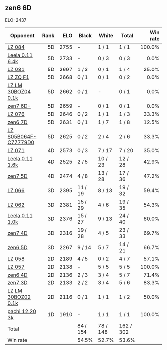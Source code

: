 ## zen6 6D ##

ELO: 2437

Opponent | Rank | ELO | Black | White | Total | Win rate
---------|-----:|----:|-------|-------|-------|-------:
[LZ 084](LZ%20084.md) | 5D | 2755 | - | 1 / 1 | 1 / 1 | 100.0%
[Leela 0.11 6.4k](Leela%200.11%206.4k.md) | 5D | 2733 | - | 0 / 3 | 0 / 3 | 0.0%
[LZ 081](LZ%20081.md) | 5D | 2697 | 1 / 3 | 0 / 1 | 1 / 4 | 25.0%
[LZ ZQ F1](LZ%20ZQ%20F1.md) | 5D | 2668 | 0 / 1 | 0 / 1 | 0 / 2 | 0.0%
[LZ LM 30BOZ04 0.1k](LZ%20LM%2030BOZ04%200.1k.md) | 5D | 2662 | 0 / 1 | - | 0 / 1 | 0.0%
[zen7 6D-](zen7%206D-.md) | 5D | 2659 | - | 0 / 1 | 0 / 1 | 0.0%
[LZ 076](LZ%20076.md) | 5D | 2646 | 0 / 2 | 1 / 1 | 1 / 3 | 33.3%
[zen6 7D](zen6%207D.md) | 5D | 2631 | 0 / 1 | 1 / 7 | 1 / 8 | 12.5%
[LZ S05B064F-C77779D0](LZ%20S05B064F-C77779D0.md) | 5D | 2625 | 0 / 2 | 2 / 4 | 2 / 6 | 33.3%
[LZ 071](LZ%20071.md) | 4D | 2573 | 0 / 3 | 7 / 17 | 7 / 20 | 35.0%
[Leela 0.11 1.6k](Leela%200.11%201.6k.md) | 4D | 2525 | 2 / 5 | 10 / 23 | 12 / 28 | 42.9%
[zen7 5D](zen7%205D.md) | 4D | 2474 | 4 / 8 | 13 / 28 | 17 / 36 | 47.2%
[LZ 066](LZ%20066.md) | 3D | 2395 | 11 / 19 | 8 / 13 | 19 / 32 | 59.4%
[LZ 062](LZ%20062.md) | 3D | 2381 | 15 / 29 | 4 / 6 | 19 / 35 | 54.3%
[Leela 0.11 1.0k](Leela%200.11%201.0k.md) | 3D | 2376 | 15 / 27 | 9 / 13 | 24 / 40 | 60.0%
[zen7 4D](zen7%204D.md) | 3D | 2316 | 19 / 28 | 4 / 5 | 23 / 33 | 69.7%
[zen6 5D](zen6%205D.md) | 3D | 2267 | 9 / 14 | 5 / 7 | 14 / 21 | 66.7%
[LZ 058](LZ%20058.md) | 2D | 2189 | 4 / 5 | 0 / 2 | 4 / 7 | 57.1%
[LZ 057](LZ%20057.md) | 2D | 2138 | - | 5 / 5 | 5 / 5 | 100.0%
[zen6 4D](zen6%204D.md) | 2D | 2136 | 2 / 3 | 3 / 4 | 5 / 7 | 71.4%
[zen7 3D](zen7%203D.md) | 2D | 2133 | 2 / 2 | 3 / 4 | 5 / 6 | 83.3%
[LZ LM 30BOZ02 0.1k](LZ%20LM%2030BOZ02%200.1k.md) | 2D | 2116 | 0 / 1 | 1 / 1 | 1 / 2 | 50.0%
[pachi 12.20 3k](pachi%2012.20%203k.md) | 1D | 1910 | - | 1 / 1 | 1 / 1 | 100.0%
Total | | | 84 / 154 | 78 / 148 | 162 / 302 | 
Win rate| | | 54.5% | 52.7% | 53.6% | 
